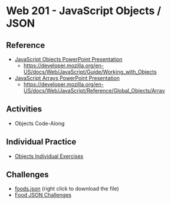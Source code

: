 # Web 201 - JavaScript Objects / JSON

## Reference
- <a href="JavaScriptObjects.pptx" target="_blank">JavaScript Objects PowerPoint Presentation</a>
    - https://developer.mozilla.org/en-US/docs/Web/JavaScript/Guide/Working_with_Objects
- <a href="JavaScriptArrays.pptx" target="_blank">JavaScript Arrays PowerPoint Presentation</a>
    - https://developer.mozilla.org/en-US/docs/Web/JavaScript/Reference/Global_Objects/Array

## Activities
- Objects Code-Along

## Individual Practice
- [Objects Individual Exercises](ObjectsIndividualExercises.md)

## Challenges
- <a href="foods.json" target="_blank">foods.json</a> (right click to download the file)
- [Food JSON Challenges](FoodJsonChallenges.md)